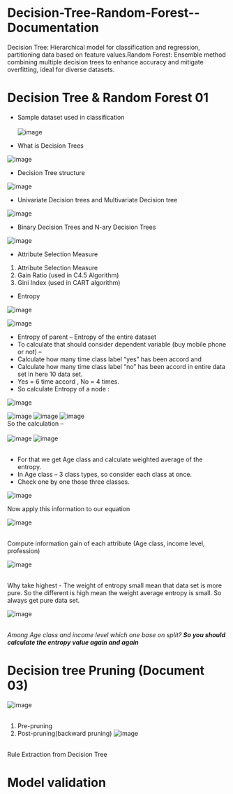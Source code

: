 # Decision-Tree-Random-Forest--Documentation
Decision Tree: Hierarchical model for classification and regression, partitioning data based on feature values.Random Forest: Ensemble method combining multiple decision trees to enhance accuracy and mitigate overfitting, ideal for diverse datasets.

# Decision Tree & Random Forest 01

* Sample dataset used in classification<br><br>
![image](https://github.com/778569/Decision-Tree-Random-Forest--Documentation/assets/52319671/98193c27-05e0-48fa-ba17-ecae822cdaf4)

* What is Decision Trees

![image](https://github.com/778569/Decision-Tree-Random-Forest--Documentation/assets/52319671/201bb4cc-45ff-4f9c-a253-34768fa89552)

* Decision Tree structure

![image](https://github.com/778569/Decision-Tree-Random-Forest--Documentation/assets/52319671/f46b05f7-84a3-4432-8937-a13c57c14e96)


* Univariate Decision trees and Multivariate Decision tree
  
![image](https://github.com/778569/Decision-Tree-Random-Forest--Documentation/assets/52319671/ccb6ce7d-6967-4753-affe-00123c45ffbe)

* Binary Decision Trees and N-ary Decision Trees

![image](https://github.com/778569/Decision-Tree-Random-Forest--Documentation/assets/52319671/9ed0a8b0-6f3c-4c80-9c00-36331b6480cb)

* Attribute Selection Measure
1. Attribute Selection Measure
2. Gain Ratio (used in C4.5 Algorithm)
3. Gini Index (used in CART algorithm)

* Entropy

![image](https://github.com/778569/Decision-Tree-Random-Forest--Documentation/assets/52319671/2e6d2d92-ed5b-469f-9a10-8cba64c960a1)

![image](https://github.com/778569/Decision-Tree-Random-Forest--Documentation/assets/52319671/6430ac41-7d80-4f27-9966-acbf2b7a4a6c)

* Entropy of parent – Entropy of the entire dataset
* To calculate that should consider dependent variable (buy mobile phone or not) – 
* Calculate how many time class label “yes” has been accord and
* Calculate how many time class label “no” has been accord in entire data set in here 10 data set. 
* Yes = 6 time accord , No = 4 times.
* So calculate Entropy of a node :


![image](https://github.com/778569/Decision-Tree-Random-Forest--Documentation/assets/52319671/690449fd-ac7c-4b57-8806-da792f7664a2)

![image](https://github.com/778569/Decision-Tree-Random-Forest--Documentation/assets/52319671/ec72a361-3b1c-4cf1-a63e-ac0e55f489ed)
![image](https://github.com/778569/Decision-Tree-Random-Forest--Documentation/assets/52319671/b61d3674-4d37-4d2f-91fe-1f3246b7836a)
![image](https://github.com/778569/Decision-Tree-Random-Forest--Documentation/assets/52319671/9309b76e-a53b-4666-9e0d-4e14c4552e15)<br>
So the calculation – <br><br>
![image](https://github.com/778569/Decision-Tree-Random-Forest--Documentation/assets/52319671/4cfb5183-1486-4271-919e-a0c3802b75c4)
![image](https://github.com/778569/Decision-Tree-Random-Forest--Documentation/assets/52319671/d5f57c8e-7954-4b0c-a761-079e69282227)<br><br>

* For that we get Age class and calculate weighted average of the entropy.
* In Age class – 3 class types, so consider each class at once.
* Check one by one those three classes.

![image](https://github.com/778569/Decision-Tree-Random-Forest--Documentation/assets/52319671/68283297-e595-4017-b889-b28f1ca7e70c)

Now apply this information to our equation 

![image](https://github.com/778569/Decision-Tree-Random-Forest--Documentation/assets/52319671/cc19efc5-5963-4d64-a3d2-b905a38a8946)<br><br>

Compute information gain of each attribute (Age class, income level, profession)

![image](https://github.com/778569/Decision-Tree-Random-Forest--Documentation/assets/52319671/eb9fac04-0b00-422e-81c8-b367b0e5fc11)
<br><br>

Why take highest -  The weight of entropy small mean that data set is more pure. So the different is high mean the weight average entropy is small. So always get pure data set. 

![image](https://github.com/778569/Decision-Tree-Random-Forest--Documentation/assets/52319671/775acfe1-f89d-4a44-8f0c-0ef3994104db) <br><br>

*Among Age class and income level which one base on split?*
<b>*So you should calculate the entropy value again and again*</b>

# Decision tree Pruning (Document 03)

![image](https://github.com/778569/Decision-Tree-Documentation/assets/52319671/695d2903-3f64-47f9-a27f-e959bf845f03) <br><br>

1.	Pre-pruning
2.	Post-pruning(backward pruning)
![image](https://github.com/778569/Decision-Tree-Documentation/assets/52319671/338f5892-7ccf-47e8-a2c4-3e002e3c2921) <br><br>

Rule Extraction from Decision Tree

# Model validation 




